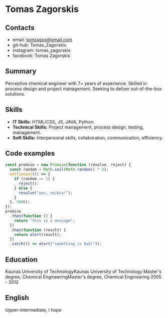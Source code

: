 # Tomas Zagorskis

## Contacts

- email: tomzagos@gmail.com
- git-hub: Tomas_Zagorskis
- instagram: tomas_zagorskis
- facebook: Tomas Zagorskis

## Summary

Perceptive chemical engineer with 7+ years of experience. Skilled in process design and project management. Seeking to deliver out-of-the-box solutions.

## Skills

- **IT Skills:** HTML/CSS, JS, JAVA, Python.
- **Technical Skills:** Project management, process design, testing, management.
- **Soft Skills:** Interpersonal skills, collaboration, communication, efficiency.

## Code examples

```js
const promise = new Promise(function (resolve, reject) {
  const random = Math.ceil(Math.random() * 5);
  setTimeout(() => {
    if (random == 1) {
      reject();
    } else {
      resolve("yes, veikia!");
    }
  }, 5000);
});
promise
  .then(function () {
    return "this is a message";
  })
  .then(function (result) {
    return alert(result);
  })
  .catch(() => alert("something is bad!"));
```

## Education

Kaunas University of TechnologyKaunas University of Technology
Master's degree, Chemical EngineeringMaster's degree, Chemical Engineering
2005 - 2012

## English

Upper-intermediate, I hope

